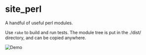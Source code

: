 site\_perl
=========

A handful of useful perl modules.

Use `rake` to build and run tests. The module tree is put in the ./dist/ directory,
and can be copied anywhere.

![Demo](https://drive.google.com/file/d/0B-X3VKWY4GFQaTlyMWVmSzVVQUk/view?usp=sharing)

